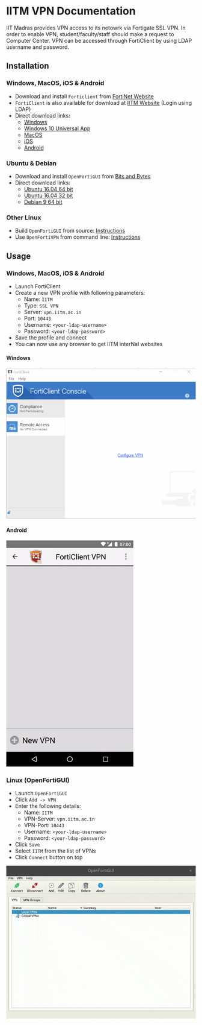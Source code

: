 # IITM VPN Documentation
IIT Madras provides VPN access to its netowrk via Fortigate SSL VPN. 
In order to enable VPN, student/faculty/staff should make a request to Computer Center.
VPN can be accessed through FortiClient by using LDAP username and password.

## Installation

### Windows, MacOS, iOS & Android

- Download and install `Forticlient` from 
  [FortiNet Website](https://www.fortinet.com/support-and-training/support/product-downloads.html)
- `FortiClient` is also available for download at [IITM Website](https://vpn.iitm.ac.in:10443) (Login using LDAP)
- Direct download links:
  - [Windows](http://forticlient.com/downloads/FortiClientOnlineInstaller.exe)
  - [Windows 10 Universal App](https://www.microsoft.com/en-ca/store/p/forticlient/9wzdncrdh6mc)
  - [MacOS](http://forticlient.com/downloads/FortiClient_Installer.dmg)
  - [iOS](http://itunes.apple.com/md/app/forticlient/id525600370?mt=8)
  - [Android](https://play.google.com/store/apps/details?id=com.fortinet.forticlient)

### Ubuntu & Debian

- Download and install `OpenFortiGUI` from
  [Bits and Bytes](https://hadler.me/linux/openfortigui/)
- Direct download links:
  - [Ubuntu 16.04 64 bit](https://hadler.me/files/openfortigui/openfortigui_0.2.10-1_amd64.deb) 
  - [Ubuntu 16.04 32 bit](https://hadler.me/files/openfortigui/openfortigui_0.2.10-1_i386.deb)
  - [Debian 9 64 bit](https://hadler.me/files/openfortigui/openfortigui_0.2.10-1_amd64_debian9.deb)

### Other Linux

- Build `OpenFortiGUI` from source: [Instructions](https://hadler.me/linux/openfortigui/)
- Use `OpenFortiVPN` from command line: [Instructions](https://github.com/adrienverge/openfortivpn)

## Usage

### Windows, MacOS, iOS & Android

- Launch FortiClient
- Create a new VPN profile with following parameters:
  - Name: `IITM`
  - Type: `SSL VPN`
  - Server: `vpn.iitm.ac.in`
  - Port: `10443`
  - Username: `<your-ldap-username>`
  - Password: `<your-ldap-password>`
- Save the profile and connect
- You can now use any browser to get IITM interNal websites

#### Windows
![FortiClient on Windows](forticlient_windows_connect.gif)

#### Android
![FortiClient on Android](forticlient_android_connect_opt.gif)

### Linux (OpenFortiGUI)

- Launch `OpenFortiGUI`
- Click `Add -> VPN`
- Enter the following details:
  - Name: `IITM`
  - VPN-Server: `vpn.iitm.ac.in`
  - VPN-Port: `10443`
  - Username: `<your-ldap-username>`
  - Password: `<your-ldap-password>`
- Click `Save`
- Select `IITM` from the list of VPNs
- Click `Connect` button on top

![OpenFortiGUI on Ubuntu](openfortigui.gif)
